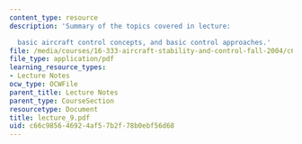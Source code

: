 ```yaml
---
content_type: resource
description: 'Summary of the topics covered in lecture:

  basic aircraft control concepts, and basic control approaches.'
file: /media/courses/16-333-aircraft-stability-and-control-fall-2004/c66c985646924af57b2f78b0ebf56d68_lecture_9.pdf
file_type: application/pdf
learning_resource_types:
- Lecture Notes
ocw_type: OCWFile
parent_title: Lecture Notes
parent_type: CourseSection
resourcetype: Document
title: lecture_9.pdf
uid: c66c9856-4692-4af5-7b2f-78b0ebf56d68
---
```

